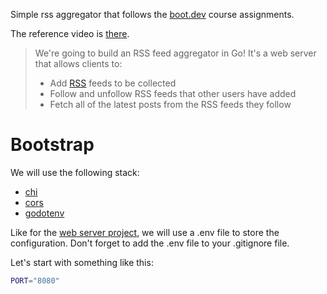 Simple rss aggregator that follows the [boot.dev](https://boot.dev) course assignments.

The reference video is [there](https://www.youtube.com/watch?v=dpXhDzgUSe4&t=1s).


> We're going to build an RSS feed aggregator in Go! It's a web server that allows clients to:
>* Add [RSS](https://en.wikipedia.org/wiki/RSS) feeds to be collected
>* Follow and unfollow RSS feeds that other users have added
>* Fetch all of the latest posts from the RSS feeds they follow


# Bootstrap

We will use the following stack:

* [chi](https://github.com/go-chi/chi)
* [cors](https://github.com/go-chi/cors)
* [godotenv](https://github.com/joho/godotenv)

Like for the [web server project](https://github.com/jbdoumenjou/mygoserver),
we will use a .env file to store the configuration.
Don't forget to add the .env file to your .gitignore file.

Let's start with something like this:

```bash
PORT="8080"
```
